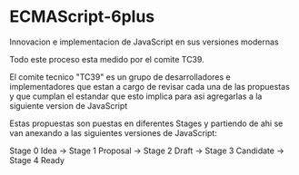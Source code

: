 # ECMAScript-6plus
Innovacion e implementacion de JavaScript en sus versiones modernas


Todo este proceso esta medido por el comite TC39.

El comite tecnico "TC39" es un grupo de desarrolladores e implementadores que estan a cargo de revisar cada una de las propuestas y que cumplan el estandar que esto implica para asi agregarlas a la siguiente version de JavaScript

Estas propuestas son puestas en diferentes Stages y partiendo de ahi se van anexando a las siguientes versiones de JavaScript:

Stage 0 Idea -> Stage 1 Proposal -> Stage 2 Draft -> Stage 3 Candidate -> Stage 4 Ready
